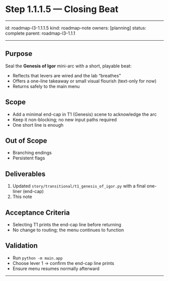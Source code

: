 # Step 1.1.1.5 — Closing Beat

---

id: roadmap-l3-1.1.1.5
kind: roadmap-note
owners: [planning]
status: complete
parent: roadmap-l3-1.1.1

---

## Purpose
Seal the **Genesis of Igor** mini-arc with a short, playable beat:
- Reflects that levers are wired and the lab “breathes”
- Offers a one-line takeaway or small visual flourish (text-only for now)
- Returns safely to the main menu

## Scope
- Add a minimal end-cap in T1 (Genesis) scene to acknowledge the arc
- Keep it non-blocking; no new input paths required
- One short line is enough

## Out of Scope
- Branching endings
- Persistent flags

## Deliverables
1. Updated `story/transitional/t1_genesis_of_igor.py` with a final one-liner (end-cap)
2. This note

## Acceptance Criteria
- Selecting T1 prints the end-cap line before returning
- No change to routing; the menu continues to function

## Validation
- Run `python -m main.app`
- Choose lever 1 → confirm the end-cap line prints
- Ensure menu resumes normally afterward

---
